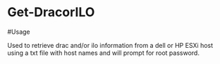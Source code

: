 ﻿# Get-DracorILO

#Usage

Used to retrieve drac and/or ilo information from a dell or HP ESXi host using a txt file with host names and will prompt for root password.
